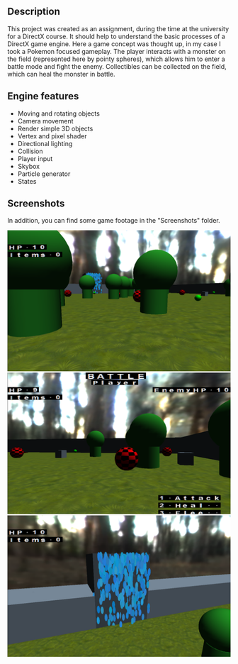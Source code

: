 ## Description
This project was created as an assignment, during the time at the university for a DirectX course.
It should help to understand the basic processes of a DirectX game engine.
Here a game concept was thought up, in my case I took a Pokemon focused gameplay.
The player interacts with a monster on the field (represented here by pointy spheres), which allows him to enter a battle mode and fight the enemy.
Collectibles can be collected on the field, which can heal the monster in battle.


## Engine features
* Moving and rotating objects
* Camera movement
* Render simple 3D objects
* Vertex and pixel shader
* Directional lighting
* Collision
* Player input
* Skybox
* Particle generator
* States

## Screenshots
In addition, you can find some game footage in the "Screenshots" folder.

![Screen01](https://github.com/Snowball115/SOL-DirectX-Game/blob/main/Screenshots/Screen01.png)
![Screen02](https://github.com/Snowball115/SOL-DirectX-Game/blob/main/Screenshots/Screen02.png)
![Screen03](https://github.com/Snowball115/SOL-DirectX-Game/blob/main/Screenshots/Screen03.png)
